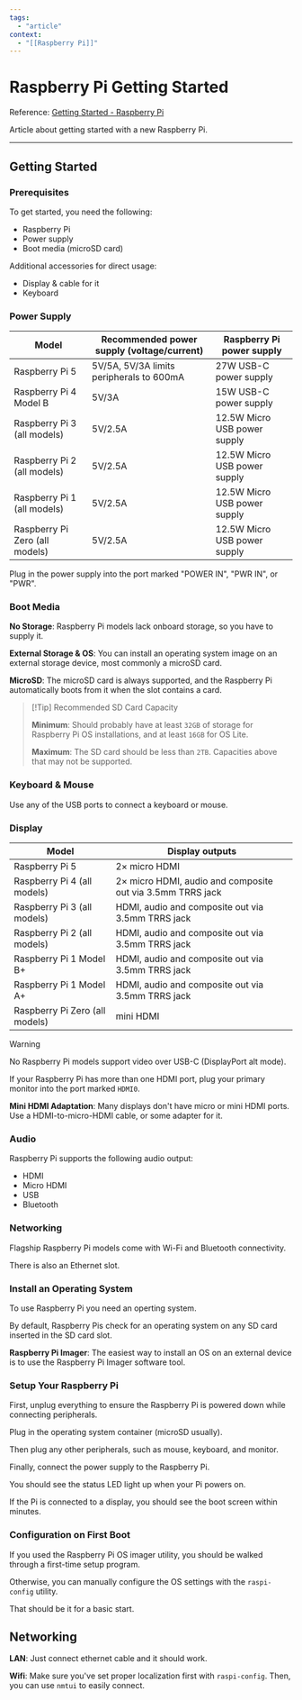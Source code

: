```yaml
---
tags:
  - "article"
context:
  - "[[Raspberry Pi]]"
---
```


# Raspberry Pi Getting Started

Reference: [Getting Started - Raspberry Pi](https://www.raspberrypi.com/documentation/computers/getting-started.html#setting-up-your-raspberry-pi)

Article about getting started with a new Raspberry Pi.

---

## Getting Started

### Prerequisites

To get started, you need the following:

- Raspberry Pi
- Power supply
- Boot media (microSD card)

Additional accessories for direct usage:

- Display & cable for it
- Keyboard

### Power Supply

| Model                          | Recommended power supply (voltage/current) | Raspberry Pi power supply    |
| ------------------------------ | ------------------------------------------ | ---------------------------- |
| Raspberry Pi 5                 | 5V/5A, 5V/3A limits peripherals to 600mA   | 27W USB-C power supply       |
| Raspberry Pi 4 Model B         | 5V/3A                                      | 15W USB-C power supply       |
| Raspberry Pi 3 (all models)    | 5V/2.5A                                    | 12.5W Micro USB power supply |
| Raspberry Pi 2 (all models)    | 5V/2.5A                                    | 12.5W Micro USB power supply |
| Raspberry Pi 1 (all models)    | 5V/2.5A                                    | 12.5W Micro USB power supply |
| Raspberry Pi Zero (all models) | 5V/2.5A                                    | 12.5W Micro USB power supply |

Plug in the power supply into the port marked "POWER IN", "PWR IN", or "PWR".

### Boot Media

**No Storage**: Raspberry Pi models lack onboard storage, so you have to supply it.

**External Storage & OS**: You can install an operating system image on an external storage device, most commonly a microSD card.

**MicroSD**: The microSD card is always supported, and the Raspberry Pi automatically boots from it when the slot contains a card.

> [!Tip] Recommended SD Card Capacity
>
> **Minimum**: Should probably have at least `32GB` of storage for Raspberry Pi OS installations, and at least `16GB` for OS Lite.
>
> **Maximum**: The SD card should be less than `2TB`. Capacities above that may not be supported.

### Keyboard & Mouse

Use any of the USB ports to connect a keyboard or mouse.

### Display

| Model                          | Display outputs                                            |
| ------------------------------ | ---------------------------------------------------------- |
| Raspberry Pi 5                 | 2× micro HDMI                                              |
| Raspberry Pi 4 (all models)    | 2× micro HDMI, audio and composite out via 3.5mm TRRS jack |
| Raspberry Pi 3 (all models)    | HDMI, audio and composite out via 3.5mm TRRS jack          |
| Raspberry Pi 2 (all models)    | HDMI, audio and composite out via 3.5mm TRRS jack          |
| Raspberry Pi 1 Model B+        | HDMI, audio and composite out via 3.5mm TRRS jack          |
| Raspberry Pi 1 Model A+        | HDMI, audio and composite out via 3.5mm TRRS jack          |
| Raspberry Pi Zero (all models) | mini HDMI                                                  |

> [!WARNING]
> No Raspberry Pi models support video over USB-C (DisplayPort alt mode).

If your Raspberry Pi has more than one HDMI port, plug your primary monitor into the port marked `HDMI0`.

**Mini HDMI Adaptation**: Many displays don't have micro or mini HDMI ports. Use a HDMI-to-micro-HDMI cable, or some adapter for it.

### Audio

Raspberry Pi supports the following audio output:

- HDMI
- Micro HDMI
- USB
- Bluetooth

### Networking

Flagship Raspberry Pi models come with Wi-Fi and Bluetooth connectivity.

There is also an Ethernet slot.

### Install an Operating System

To use Raspberry Pi you need an operting system.

By default, Raspberry Pis check for an operating system on any SD card inserted in the SD card slot.

**Raspberry Pi Imager**: The easiest way to install an OS on an external device is to use the Raspberry Pi Imager software tool.

### Setup Your Raspberry Pi

First, unplug everything to ensure the Raspberry Pi is powered down while connecting peripherals.

Plug in the operating system container (microSD usually).

Then plug any other peripherals, such as mouse, keyboard, and monitor.

Finally, connect the power supply to the Raspberry Pi.

You should see the status LED light up when your Pi powers on.

If the Pi is connected to a display, you should see the boot screen within minutes.

### Configuration on First Boot

If you used the Raspberry Pi OS imager utility, you should be walked through a first-time setup program.

Otherwise, you can manually configure the OS settings with the `raspi-config` utility.

That should be it for a basic start.

## Networking

**LAN**: Just connect ethernet cable and it should work.

**Wifi**: Make sure you've set proper localization first with `raspi-config`. Then, you can use `nmtui` to easily connect.

